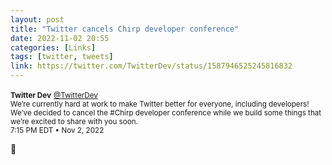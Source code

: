 ```yaml
---
layout: post
title: "Twitter cancels Chirp developer conference"
date: 2022-11-02 20:55 
categories: [Links]
tags: [twitter, tweets]
link: https://twitter.com/TwitterDev/status/1587946525245816832
---
```


<p class=“tweet”>
  <small><b>Twitter Dev</b></small> <small><a href=“https://twitter.com/TwitterDev/status/1587946525245816832”>@TwitterDev</a></small><br>
  <small>We’re currently hard at work to make Twitter better for everyone, including developers! We’ve decided to cancel the #Chirp developer conference while we build some things that we’re excited to share with you soon.</small><br>
  <small>7:15 PM EDT • Nov 2, 2022</small>
</p>

🧐